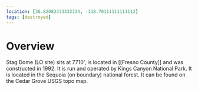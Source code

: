 ```yaml
---
location: [36.82083333333334, -118.70111111111112]
tags: [destroyed]
---
```


# Overview

Stag Dome (LO site) sits at 7710', is located in [[Fresno County]] and was constructed in 1992. It is run and operated by Kings Canyon National Park. It is located in the Sequoia (on boundary) national forest. It can be found on the Cedar Grove USGS topo map.

